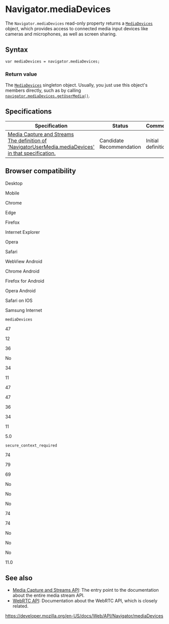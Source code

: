 Navigator.mediaDevices
======================

The `Navigator.mediaDevices` read-only property returns a [`MediaDevices`](../mediadevices) object, which provides access to connected media input devices like cameras and microphones, as well as screen sharing.

Syntax
------

    var mediaDevices = navigator.mediaDevices;

### Return value

The [`MediaDevices`](../mediadevices) singleton object. Usually, you just use this object's members directly, such as by calling [`navigator.mediaDevices.getUserMedia()`](../mediadevices/getusermedia).

Specifications
--------------

<table><thead><tr class="header"><th>Specification</th><th>Status</th><th>Comment</th></tr></thead><tbody><tr class="odd"><td><a href="https://w3c.github.io/mediacapture-main/#mediadevices">Media Capture and Streams<br />
<span class="small">The definition of 'NavigatorUserMedia.mediaDevices' in that specification.</span></a></td><td><span class="spec-cr">Candidate Recommendation</span></td><td>Initial definition.</td></tr></tbody></table>

Browser compatibility
---------------------

Desktop

Mobile

Chrome

Edge

Firefox

Internet Explorer

Opera

Safari

WebView Android

Chrome Android

Firefox for Android

Opera Android

Safari on IOS

Samsung Internet

`mediaDevices`

47

12

36

No

34

11

47

47

36

34

11

5.0

`secure_context_required`

74

79

69

No

No

No

74

74

No

No

No

11.0

See also
--------

-   [Media Capture and Streams API](../media_streams_api): The entry point to the documentation about the entire media stream API.
-   [WebRTC API](../webrtc_api): Documentation about the WebRTC API, which is closely related.

<a href="https://developer.mozilla.org/en-US/docs/Web/API/Navigator/mediaDevices" class="_attribution-link">https://developer.mozilla.org/en-US/docs/Web/API/Navigator/mediaDevices</a>
